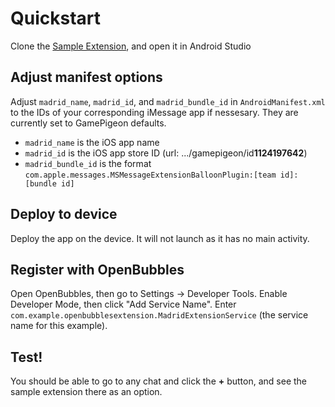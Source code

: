 # Quickstart

Clone the [Sample Extension](https://github.com/OpenBubbles/OpenBubblesSampleExtension), and open it in Android Studio

## Adjust manifest options
Adjust `madrid_name`, `madrid_id`, and `madrid_bundle_id` in `AndroidManifest.xml` to the IDs of your corresponding iMessage app if nessesary. They are currently set to GamePigeon defaults.

* `madrid_name` is the iOS app name
* `madrid_id` is the iOS app store ID (url: .../gamepigeon/id**1124197642**)
* `madrid_bundle_id` is the format `com.apple.messages.MSMessageExtensionBalloonPlugin:[team id]:[bundle id]`


## Deploy to device
Deploy the app on the device. It will not launch as it has no main activity.


## Register with OpenBubbles
Open OpenBubbles, then go to Settings -> Developer Tools. Enable Developer Mode, then click "Add Service Name". Enter `com.example.openbubblesextension.MadridExtensionService` (the service name for this example).

## Test!
You should be able to go to any chat and click the **+** button, and see the sample extension there as an option.


